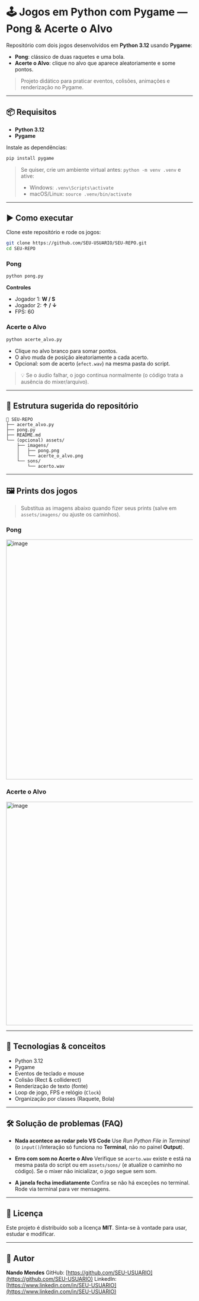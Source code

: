 # 🕹️ Jogos em Python com Pygame — Pong & Acerte o Alvo

Repositório com dois jogos desenvolvidos em **Python 3.12** usando **Pygame**:
- **Pong**: clássico de duas raquetes e uma bola.
- **Acerte o Alvo**: clique no alvo que aparece aleatoriamente e some pontos.

> Projeto didático para praticar eventos, colisões, animações e renderização no Pygame.

---

## 📦 Requisitos

- **Python 3.12**
- **Pygame**
  
Instale as dependências:
```bash
pip install pygame
````

> Se quiser, crie um ambiente virtual antes: `python -m venv .venv` e ative:
>
> * Windows: `.venv\Scripts\activate`
> * macOS/Linux: `source .venv/bin/activate`

---

## ▶️ Como executar

Clone este repositório e rode os jogos:

```bash
git clone https://github.com/SEU-USUARIO/SEU-REPO.git
cd SEU-REPO
```

### Pong

```bash
python pong.py
```

**Controles**

* Jogador 1: **W / S**
* Jogador 2: **↑ / ↓**
* FPS: 60

### Acerte o Alvo

```bash
python acerte_alvo.py
```

* Clique no alvo branco para somar pontos.
* O alvo muda de posição aleatoriamente a cada acerto.
* Opcional: som de acerto (`efect.wav`) na mesma pasta do script.

> 💡 Se o áudio falhar, o jogo continua normalmente (o código trata a ausência do mixer/arquivo).

---

## 🧱 Estrutura sugerida do repositório

```
📁 SEU-REPO
├── acerte_alvo.py
├── pong.py
├── README.md
└── (opcional) assets/
    ├── imagens/
    │   ├── pong.png
    │   └── acerte_o_alvo.png
    └── sons/
        └── acerto.wav
```

---

## 🖼️ Prints dos jogos

> Substitua as imagens abaixo quando fizer seus prints (salve em `assets/imagens/` ou ajuste os caminhos).

### Pong
<img width="1273" height="646" alt="image" src="https://github.com/user-attachments/assets/b34a4f13-13f6-4766-998b-73292c9aaf23" />


### Acerte o Alvo
<img width="1268" height="602" alt="image" src="https://github.com/user-attachments/assets/0a6db0fc-e10a-42e0-aaa9-b2785385f18c" />


---

## 🧩 Tecnologias & conceitos

* Python 3.12
* Pygame
* Eventos de teclado e mouse
* Colisão (Rect & colliderect)
* Renderização de texto (fonte)
* Loop de jogo, FPS e relógio (`Clock`)
* Organização por classes (Raquete, Bola)

---

## 🛠️ Solução de problemas (FAQ)

* **Nada acontece ao rodar pelo VS Code**
  Use *Run Python File in Terminal* (o `input()`/interação só funciona no **Terminal**, não no painel **Output**).

* **Erro com som no Acerte o Alvo**
  Verifique se `acerto.wav` existe e está na mesma pasta do script ou em `assets/sons/` (e atualize o caminho no código).
  Se o mixer não inicializar, o jogo segue sem som.

* **A janela fecha imediatamente**
  Confira se não há exceções no terminal. Rode via terminal para ver mensagens.

---

## 📄 Licença

Este projeto é distribuído sob a licença **MIT**.
Sinta-se à vontade para usar, estudar e modificar.

---

## 👤 Autor

**Nando Mendes**
GitHub: [https://github.com/SEU-USUARIO](https://github.com/SEU-USUARIO)
LinkedIn: [https://www.linkedin.com/in/SEU-USUARIO](https://www.linkedin.com/in/SEU-USUARIO)




